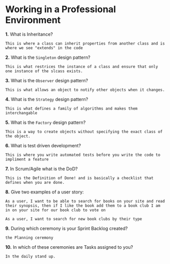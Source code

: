 # Working in a Professional Environment

**1.** What is Inheritance?
<!-- enter you answer in the space below -->
```
This is where a class can inherit properties from another class and is where we see "extends" in the code
```
**2.** What is the `Singleton` design pattern?
<!-- enter you answer in the space below -->
```
This is what restrices the instance of a class and ensure that only one instance of the slcass exists.
```
**3.** What is the `Observer` design pattern?
<!-- enter you answer in the space below -->
```
This is what allows an object to notify other objects when it changes.
```
**4.** What is the `Strategy` design pattern?
<!-- enter you answer in the space below -->
```
This is what defines a family of algorithms and makes them interchangable
```
**5.** What is the `Factory` design pattern?
<!-- enter you answer in the space below -->
```
This is a way to create objects without specifying the exact class of the object.
```
**6.** What is test driven development?
<!-- enter you answer in the space below -->
```
This is where you write automated tests before you write the code to impliment a feature
```
**7.** In Scrum/Agile what is the DoD?
<!-- enter you answer in the space below -->
```
This is the Definition of Done! and is basically a checklist that defines when you are done.
```
**8.** Give two examples of a user story:
<!-- enter you answer in the space below -->
```
As a user, I want to be able to search for books on your site and read their synopsis, then if I like the book add them to a book club I am in on your site for our book club to vote on

As a user, I want to search for new book clubs by their type
```
**9.** During which ceremony is your Sprint Backlog created?
<!-- enter you answer in the space below -->
```
the Planning ceremony
```
**10.** In which of these ceremonies are Tasks assigned to you?
<!-- enter you answer in the space below -->
```
In the daily stand up. 
```